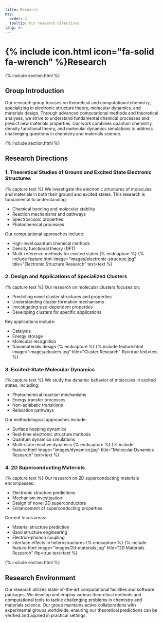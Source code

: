 ```yaml
---
title: Research
nav:
  order: 2
  tooltip: Our research directions
lang: en
---
```


# {% include icon.html icon="fa-solid fa-wrench" %}Research

{% include section.html %}

## Group Introduction
Our research group focuses on theoretical and computational chemistry, specializing in electronic structure theory, molecular dynamics, and materials design. Through advanced computational methods and theoretical analyses, we strive to understand fundamental chemical processes and predict new materials properties. Our work combines quantum chemistry, density functional theory, and molecular dynamics simulations to address challenging questions in chemistry and materials science.

{% include section.html %}

## Research Directions

### 1. Theoretical Studies of Ground and Excited State Electronic Structures
{% capture text %}
We investigate the electronic structures of molecules and materials in both their ground and excited states. This research is fundamental to understanding:
- Chemical bonding and molecular stability
- Reaction mechanisms and pathways
- Spectroscopic properties
- Photochemical processes

Our computational approaches include:
- High-level quantum chemical methods
- Density functional theory (DFT)
- Multi-reference methods for excited states
{% endcapture %}
{%
  include feature.html
  image="images/electronic-structure.jpg"
  title="Electronic Structure Research"
  text=text
%}

### 2. Design and Applications of Specialized Clusters
{% capture text %}
Our research on molecular clusters focuses on:
- Predicting novel cluster structures and properties
- Understanding cluster formation mechanisms
- Investigating size-dependent properties
- Developing clusters for specific applications

Key applications include:
- Catalysis
- Energy storage
- Molecular recognition
- Nanomaterials design
{% endcapture %}
{%
  include feature.html
  image="images/clusters.jpg"
  title="Cluster Research"
  flip=true
  text=text
%}

### 3. Excited-State Molecular Dynamics
{% capture text %}
We study the dynamic behavior of molecules in excited states, including:
- Photochemical reaction mechanisms
- Energy transfer processes
- Non-adiabatic transitions
- Relaxation pathways

Our methodological approaches include:
- Surface hopping dynamics
- Real-time electronic structure methods
- Quantum dynamics simulations
- Multi-state reactive dynamics
{% endcapture %}
{%
  include feature.html
  image="images/dynamics.jpg"
  title="Molecular Dynamics Research"
  text=text
%}

### 4. 2D Superconducting Materials
{% capture text %}
Our research on 2D superconducting materials encompasses:
- Electronic structure predictions
- Mechanism investigation
- Design of novel 2D superconductors
- Enhancement of superconducting properties

Current focus areas:
- Material structure prediction
- Band structure engineering
- Electron-phonon coupling
- Interface effects in heterostructures
{% endcapture %}
{%
  include feature.html
  image="images/2d-materials.jpg"
  title="2D Materials Research"
  flip=true
  text=text
%}

{% include section.html %}

## Research Environment
Our research utilizes state-of-the-art computational facilities and software packages. We develop and employ various theoretical methods and computational tools to tackle challenging problems in chemistry and materials science. Our group maintains active collaborations with experimental groups worldwide, ensuring our theoretical predictions can be verified and applied in practical settings.
